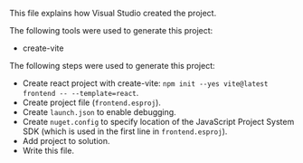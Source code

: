 This file explains how Visual Studio created the project.

The following tools were used to generate this project:
- create-vite

The following steps were used to generate this project:
- Create react project with create-vite: `npm init --yes vite@latest frontend -- --template=react`.
- Create project file (`frontend.esproj`).
- Create `launch.json` to enable debugging.
- Create `nuget.config` to specify location of the JavaScript Project System SDK (which is used in the first line in `frontend.esproj`).
- Add project to solution.
- Write this file.
